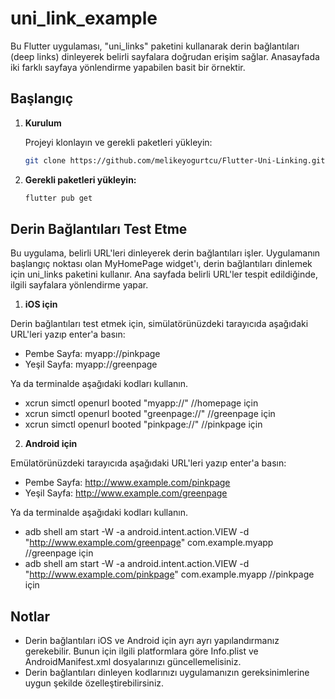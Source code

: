 # uni_link_example

Bu Flutter uygulaması, "uni_links" paketini kullanarak derin bağlantıları (deep links) dinleyerek belirli sayfalara doğrudan erişim sağlar. Anasayfada iki farklı sayfaya yönlendirme yapabilen basit bir örnektir.
## Başlangıç

1. **Kurulum**
   
   Projeyi klonlayın ve gerekli paketleri yükleyin:
   ```bash
   git clone https://github.com/melikeyogurtcu/Flutter-Uni-Linking.git   
2. **Gerekli paketleri yükleyin:**

    ```bash
   flutter pub get

## Derin Bağlantıları Test Etme

Bu uygulama, belirli URL'leri dinleyerek derin bağlantıları işler. Uygulamanın başlangıç noktası olan MyHomePage widget'ı, derin bağlantıları dinlemek için uni_links paketini kullanır. Ana sayfada belirli URL'ler tespit edildiğinde, ilgili sayfalara yönlendirme yapar.

1. **iOS için**

Derin bağlantıları test etmek için, simülatörünüzdeki tarayıcıda aşağıdaki URL'leri yazıp enter'a basın:

- Pembe Sayfa: myapp://pinkpage
- Yeşil Sayfa: myapp://greenpage


Ya da terminalde aşağıdaki kodları kullanın.

- xcrun simctl openurl booted "myapp://"  //homepage için
- xcrun simctl openurl booted "greenpage://"  //greenpage için
- xcrun simctl openurl booted "pinkpage://"  //pinkpage için

2. **Android için**

Emülatörünüzdeki tarayıcıda aşağıdaki URL'leri yazıp enter'a basın:

- Pembe Sayfa: http://www.example.com/pinkpage
- Yeşil Sayfa: http://www.example.com/greenpage


Ya da terminalde aşağıdaki kodları kullanın.

- adb shell am start -W -a android.intent.action.VIEW -d "http://www.example.com/greenpage" com.example.myapp //greenpage için
- adb shell am start -W -a android.intent.action.VIEW -d "http://www.example.com/pinkpage" com.example.myapp  //pinkpage için
  



## Notlar

- Derin bağlantıları iOS ve Android için ayrı ayrı yapılandırmanız gerekebilir. Bunun için ilgili platformlara göre Info.plist ve AndroidManifest.xml dosyalarınızı güncellemelisiniz.
- Derin bağlantıları dinleyen kodlarınızı uygulamanızın gereksinimlerine uygun şekilde özelleştirebilirsiniz.
